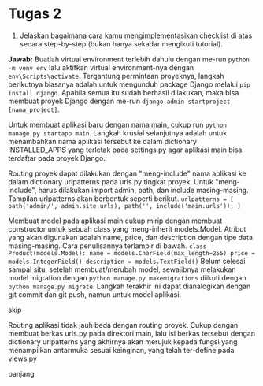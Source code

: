 # Tugas 2

1. Jelaskan bagaimana cara kamu mengimplementasikan checklist di atas secara step-by-step (bukan hanya sekadar mengikuti tutorial).

**Jawab:**
Buatlah virtual environment terlebih dahulu dengan me-run `python -m venv env` lalu aktifkan virtual environment-nya dengan `env\Scripts\activate`. Tergantung permintaan proyeknya, langkah berikutnya biasanya adalah untuk mengunduh package Django melalui `pip install django`. Apabila semua itu sudah berhasil dilakukan, maka bisa membuat proyek Django dengan me-run `django-admin startproject [nama_project]`.

Untuk membuat aplikasi baru dengan nama main, cukup run `python manage.py startapp main`. Langkah krusial selanjutnya adalah untuk menambahkan nama aplikasi tersebut ke dalam dictionary INSTALLED_APPS yang terletak pada settings.py agar aplikasi main bisa terdaftar pada proyek Django.

Routing proyek dapat dilakukan dengan "meng-include" nama aplikasi ke dalam dictionary urlpatterns pada urls.py tingkat proyek. Untuk "meng-include", harus dilakukan import admin, path, dan include masing-masing. Tampilan urlpatterns akan berbentuk seperti berikut.
`urlpatterns = [
    path('admin/', admin.site.urls),
    path('', include('main.urls')),
]`

Membuat model pada aplikasi main cukup mirip dengan membuat constructor untuk sebuah class yang meng-inherit models.Model. Atribut yang akan digunakan adalah name, price, dan description dengan tipe data masing-masing. Cara penulisannya terlampir di bawah.
`class Product(models.Model):
  name = models.CharField(max_length=255)
  price = models.IntegerField()
  description = models.TextField()`
Belum selesai sampai situ, setelah membuat/merubah model, sewajibnya melakukan model migration dengan `python manage.py makemigrations` diikuti dengan `python manage.py migrate`. Langkah terakhir ini dapat dianalogikan dengan git commit dan git push, namun untuk model aplikasi.

skip

Routing aplikasi tidak jauh beda dengan routing proyek. Cukup dengan membuat berkas urls.py pada direktori main, lalu isi berkas tersebut dengan dictionary urlpatterns yang akhirnya akan merujuk kepada fungsi yang menampilkan antarmuka sesuai keinginan, yang telah ter-define pada views.py

panjang
